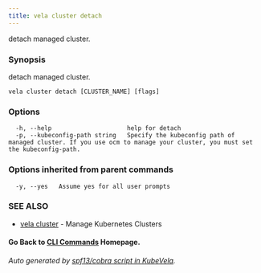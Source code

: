 ```yaml
---
title: vela cluster detach
---
```


detach managed cluster.

### Synopsis

detach managed cluster.

```
vela cluster detach [CLUSTER_NAME] [flags]
```

### Options

```
  -h, --help                     help for detach
  -p, --kubeconfig-path string   Specify the kubeconfig path of managed cluster. If you use ocm to manage your cluster, you must set the kubeconfig-path.
```

### Options inherited from parent commands

```
  -y, --yes   Assume yes for all user prompts
```

### SEE ALSO

* [vela cluster](vela_cluster)	 - Manage Kubernetes Clusters

#### Go Back to [CLI Commands](vela) Homepage.


###### Auto generated by [spf13/cobra script in KubeVela](https://github.com/kubevela/kubevela/tree/master/hack/docgen).

